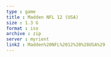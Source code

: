 ```yaml
---
type : game
title : Madden NFL 12 (USA)
size : 1.3 G
format : iso
archive : zip
server : myrient
link2 : Madden%20NFL%2012%20%28USA%29
---
```


